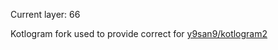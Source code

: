 Current layer: 66

Kotlogram fork used to provide correct for [y9san9/kotlogram2](https://github.com/y9san9/kotlogram2)
